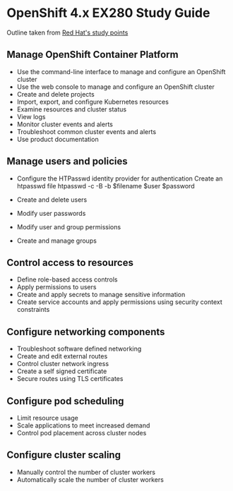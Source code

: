 # OpenShift 4.x EX280 Study Guide
Outline taken from [Red Hat's study points](https://www.redhat.com/en/services/training/ex280-red-hat-certified-specialist-in-openshift-administration-exam?section=Objectives)

## Manage OpenShift Container Platform
- Use the command-line interface to manage and configure an OpenShift cluster
- Use the web console to manage and configure an OpenShift cluster
- Create and delete projects
- Import, export, and configure Kubernetes resources
- Examine resources and cluster status
- View logs
- Monitor cluster events and alerts
- Troubleshoot common cluster events and alerts
- Use product documentation

## Manage users and policies
- Configure the HTPasswd identity provider for authentication
  Create an htpasswd file
      htpasswd -c -B -b $filename $user $password

- Create and delete users
- Modify user passwords
- Modify user and group permissions
- Create and manage groups

## Control access to resources
- Define role-based access controls
- Apply permissions to users
- Create and apply secrets to manage sensitive information
- Create service accounts and apply permissions using security context constraints

## Configure networking components
- Troubleshoot software defined networking
- Create and edit external routes
- Control cluster network ingress
- Create a self signed certificate
- Secure routes using TLS certificates

## Configure pod scheduling
- Limit resource usage
- Scale applications to meet increased demand
- Control pod placement across cluster nodes

## Configure cluster scaling
- Manually control the number of cluster workers
- Automatically scale the number of cluster workers
